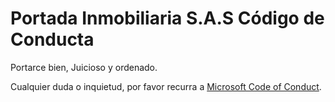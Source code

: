 # Portada Inmobiliaria S.A.S Código de Conducta

Portarce bien, Juicioso y ordenado.

Cualquier duda o inquietud, por favor recurra a [Microsoft Code of Conduct](https://github.com/microsoft/.github/tree/main?tab=coc-ov-file).
